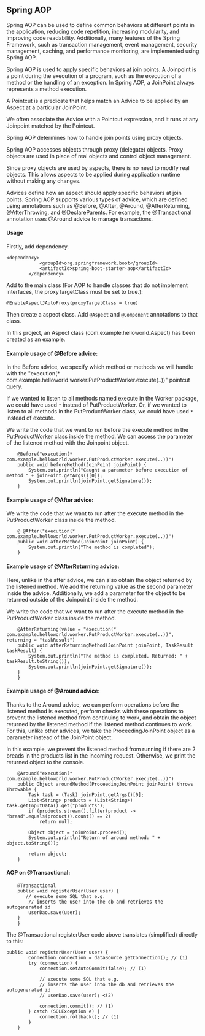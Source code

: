 ## Spring AOP
Spring AOP can be used to define common behaviors at different points in the application, reducing code repetition, increasing modularity, and improving code readability. Additionally, many features of the Spring Framework, such as transaction management, event management, security management, caching, and performance monitoring, are implemented using Spring AOP.

Spring AOP is used to apply specific behaviors at join points. A Joinpoint is a point during the execution of a program, such as the execution of a method or the handling of an exception. In Spring AOP, a JoinPoint always represents a method execution.

A Pointcut is a predicate that helps match an Advice to be applied by an Aspect at a particular JoinPoint.

We often associate the Advice with a Pointcut expression, and it runs at any Joinpoint matched by the Pointcut.

Spring AOP determines how to handle join points using proxy objects.

Spring AOP accesses objects through proxy (delegate) objects. Proxy objects are used in place of real objects and control object management.

Since proxy objects are used by aspects, there is no need to modify real objects. This allows aspects to be applied during application runtime without making any changes.

Advices define how an aspect should apply specific behaviors at join points. Spring AOP supports various types of advice, which are defined using annotations such as @Before, @After, @Around, @AfterReturning, @AfterThrowing, and @DeclareParents. For example, the @Transactional annotation uses @Around advice to manage transactions.



#### Usage

Firstly, add dependency.

```
<dependency>
			<groupId>org.springframework.boot</groupId>
			<artifactId>spring-boot-starter-aop</artifactId>
		</dependency>
```

Add to the main class (For AOP to handle classes that do not implement interfaces, the proxyTargetClass must be set to true.):
```
@EnableAspectJAutoProxy(proxyTargetClass = true)
```

Then create a aspect class. Add `` @Aspect `` and  ``@Component`` annotations to that class.

In this project, an Aspect class (com.example.helloworld.Aspect) has been created as an example.

#### Example usage of @Before advice:

In the Before advice, we specify which method or methods we will handle with the "execution(* com.example.helloworld.worker.PutProductWorker.execute(..))" pointcut query.

If we wanted to listen to all methods named execute in the Worker package, we could have used ``*`` instead of PutProductWorker. Or, if we wanted to listen to all methods in the PutProductWorker class, we could have used ``*`` instead of execute.

We write the code that we want to run before the execute method in the PutProductWorker class inside the method. We can access the parameter of the listened method with the Joinpoint object.
```
    @Before("execution(* com.example.helloworld.worker.PutProductWorker.execute(..))")
    public void beforeMethod(JoinPoint joinPoint) {
        System.out.println("Caught a parameter before execution of method " + joinPoint.getArgs()[0]);
        System.out.println(joinPoint.getSignature());
    }

```

#### Example usage of @After advice:

We write the code that we want to run after the execute method in the PutProductWorker class inside the method.
```
    @ @After("execution(* com.example.helloworld.worker.PutProductWorker.execute(..))")
    public void afterMethod(JoinPoint joinPoint) {
        System.out.println("The method is completed");
    }

```

#### Example usage of @AfterReturning advice:
Here, unlike in the after advice, we can also obtain the object returned by the listened method. We add the returning value as the second parameter inside the advice. Additionally, we add a parameter for the object to be returned outside of the Joinpoint inside the method.

We write the code that we want to run after the execute method in the PutProductWorker class inside the method.
```
    @AfterReturning(value = "execution(* com.example.helloworld.worker.PutProductWorker.execute(..))", returning = "taskResult")
    public void afterReturningMethod(JoinPoint joinPoint, TaskResult taskResult) {
        System.out.println("The method is completed. Returned: " + taskResult.toString());
        System.out.println(joinPoint.getSignature());
    }
    }

```


#### Example usage of @Around advice:
Thanks to the Around advice, we can perform operations before the listened method is executed, perform checks with these operations to prevent the listened method from continuing to work, and obtain the object returned by the listened method if the listened method continues to work.
For this, unlike other advices, we take the ProceedingJoinPoint object as a parameter instead of the JoinPoint object.

In this example, we prevent the listened method from running if there are 2 breads in the products list in the incoming request. Otherwise, we print the returned object to the console.
```
    @Around("execution(* com.example.helloworld.worker.PutProductWorker.execute(..))")
    public Object aroundMethod(ProceedingJoinPoint joinPoint) throws Throwable {
        Task task = (Task) joinPoint.getArgs()[0];
        List<String> products = (List<String>) task.getInputData().get("products");
        if (products.stream().filter(product -> "bread".equals(product)).count() == 2)
            return null;

        Object object = joinPoint.proceed();
        System.out.println("Return of around method: " + object.toString());

        return object;
    }

```
#### AOP on @Transactional:
```
    @Transactional
    public void registerUser(User user) {
       // execute some SQL that e.g.
        // inserts the user into the db and retrieves the autogenerated id
        userDao.save(user);
    }
    }

```
The @Transactional registerUser code above translates (simplified) directly to this:
```
public void registerUser(User user) {
        Connection connection = dataSource.getConnection(); // (1)
        try (connection) {
            connection.setAutoCommit(false); // (1)

            // execute some SQL that e.g.
            // inserts the user into the db and retrieves the autogenerated id
            // userDao.save(user); <(2)

            connection.commit(); // (1)
        } catch (SQLException e) {
            connection.rollback(); // (1)
        }
    }
```
